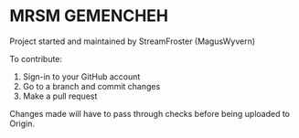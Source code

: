 # MRSM GEMENCHEH

Project started and maintained by StreamFroster (MagusWyvern)

To contribute:

1. Sign-in to your GitHub account
2. Go to a branch and commit changes
3. Make a pull request

Changes made will have to pass through checks before being uploaded to Origin.


